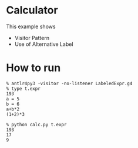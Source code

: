 # Calculator
This example shows
- Visitor Pattern
- Use of Alternative Label

# How to run
```
% antlr4py3 -visitor -no-listener LabeledExpr.g4
% type t.expr
193
a = 5
b = 6
a+b*2
(1+2)*3

% python calc.py t.expr
193
17
9
```